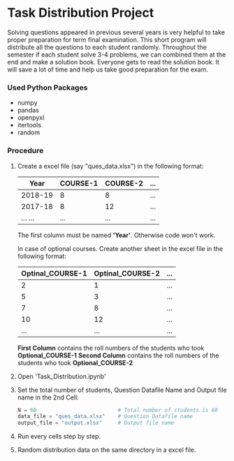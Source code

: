 # Task Distribution Project

Solving questions appeared in previous several years is very helpful to take proper preparation for term final examination. This short program will distribute all the questions to each student randomly. Throughout the semester if each student solve 3-4 problems, we can combined them at the end and make a solution book. Everyone gets to read the solution book. It will save a lot of time and help us take good preparation for the exam.

### Used Python Packages

* numpy
* pandas
* openpyxl
* itertools
* random

### Procedure

1. Create a excel file (say "ques_data.xlsx") in the following format:

    |   Year   | COURSE-1 | COURSE-2 | ... |
    |----------|----------|----------|-----|
    |  2018-19 |    8     |     8    | ... |
    |  2017-18 |    8     |     12   | ... |
    | ... ...  |   ...    |    ...   | ... | 

    The first column must be named **'Year'**. Otherwise code won't work.

    In case of optional courses. Create another sheet in the excel file in the following format:

    | Optinal_COURSE-1 | Optinal_COURSE-2 | ... |
    |------------------|------------------|-----|
    |        2         |        1         | ... |
    |        5         |        3         | ... |
    |        7         |        8         | ... |
    |       10         |       12         | ... |
    |      ...         |      ...         | ... |

    **First Column** contains the roll numbers of the students who took **Optional_COURSE-1**
    **Second Column** contains the roll numbers of the students who took **Optional_COURSE-2**

2. Open 'Task_Distribution.ipynb'
3. Set the total number of students, Question Datafile Name and Output file name in the 2nd Cell:

    ```python
    N = 60                          # Total number of students is 60
    data_file = "ques_data.xlsx"    # Question Datafile name
    output_file = "output.xlsx"     # Output file name
    ```
4. Run every cells step by step.
5. Random distribution data on the same directory in a excel file. 